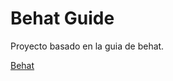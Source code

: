 # Behat Guide
Proyecto basado en la guia de behat.

[Behat](http://behat.org/en/latest/user_guide.html)
